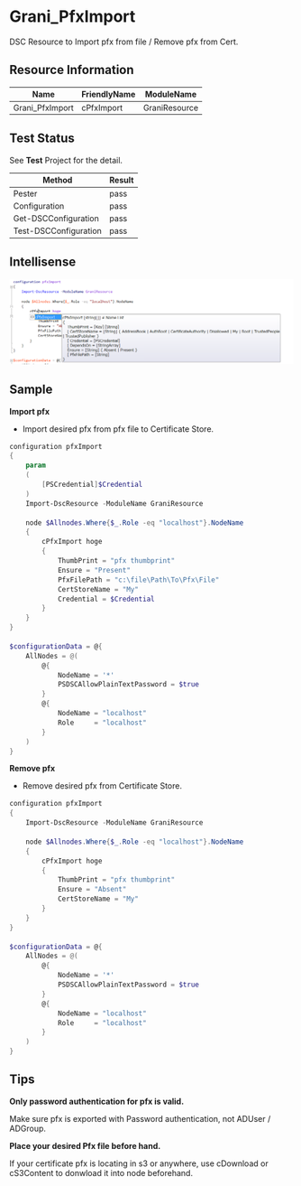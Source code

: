 Grani_PfxImport
============

DSC Resource to Import pfx from file / Remove pfx from Cert.

Resource Information
----

Name | FriendlyName | ModuleName 
-----|-----|-----
Grani_PfxImport | cPfxImport | GraniResource

Test Status
----

See **Test** Project for the detail.

Method | Result
----|----
Pester| pass
Configuration| pass
Get-DSCConfiguration| pass
Test-DSCConfiguration| pass

Intellisense
----

![](cPfxImport.png)

Sample
----

**Import pfx**

- Import desired pfx from pfx file to Certificate Store.

```powershell
configuration pfxImport
{
    param
    (
        [PSCredential]$Credential
    )
    Import-DscResource -ModuleName GraniResource

    node $Allnodes.Where{$_.Role -eq "localhost"}.NodeName
    {
        cPfxImport hoge
        {
            ThumbPrint = "pfx thumbprint"
            Ensure = "Present"
            PfxFilePath = "c:\file\Path\To\Pfx\File"
            CertStoreName = "My"
            Credential = $Credential
        }
    }
}

$configurationData = @{
    AllNodes = @(
        @{
            NodeName = '*'
            PSDSCAllowPlainTextPassword = $true
        }
        @{
            NodeName = "localhost"
            Role     = "localhost"
        }
    )
}
```

**Remove pfx**

- Remove desired pfx from Certificate Store.

```powershell
configuration pfxImport
{
    Import-DscResource -ModuleName GraniResource

    node $Allnodes.Where{$_.Role -eq "localhost"}.NodeName
    {
        cPfxImport hoge
        {
            ThumbPrint = "pfx thumbprint"
            Ensure = "Absent"
            CertStoreName = "My"
        }
    }
}

$configurationData = @{
    AllNodes = @(
        @{
            NodeName = '*'
            PSDSCAllowPlainTextPassword = $true
        }
        @{
            NodeName = "localhost"
            Role     = "localhost"
        }
    )
}
```

Tips
----

**Only password authentication for pfx is valid.**

Make sure pfx is exported with Password authentication, not ADUser / ADGroup.

**Place your desired Pfx file before hand.**

If your certificate pfx is locating in s3 or anywhere, use cDownload or cS3Content to donwload it into node beforehand.